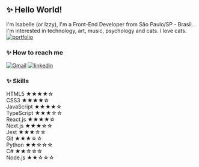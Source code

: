 ## ✨ Hello World!
I'm Isabelle (or Izzy), I'm a Front-End Developer from São Paulo/SP - Brasil.  
I'm interested in technology, art, music, psychology and cats. I love cats.
[![portfolio](https://img.shields.io/badge/my_portfolio-000?style=for-the-badge&logo=ko-fi&logoColor=white)](https://isabellegj.github.io/)

### ✨ How to reach me
[![Gmail](https://img.shields.io/badge/Gmail-D14836?style=for-the-badge&logo=gmail&logoColor=white)](isabellegjesuino@gmail.com)
[![linkedin](https://img.shields.io/badge/linkedin-0A66C2?style=for-the-badge&logo=linkedin&logoColor=white)](https://www.linkedin.com/in/isabelle-jesuino)

### ✨ Skills
HTML5 ★★★★☆  
CSS3 ★★★★☆  
JavaScript ★★★★☆  
TypeScript ★★★☆☆  
React.js ★★★★☆  
Next.js ★★★☆☆  
Jest ★★★☆☆  
Git ★★★☆☆  
Python ★★☆☆☆  
C# ★★☆☆☆  
Node.js ★★☆☆☆  
